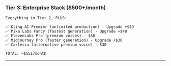 ### Tier 3: Enterprise Stack ($500+/month)

```
Everything in Tier 2, PLUS:

✅ Kling AI Premier (unlimited production) - Upgrade +$39
✅ Pika Labs Fancy (fastest generation) - Upgrade +$48
✅ ElevenLabs Pro (premium voices) - $50
✅ Midjourney Pro (faster generation) - Upgrade +$30
✅ Cartesia (alternative premium voice) - $30

TOTAL: ~$551/month
```

---
